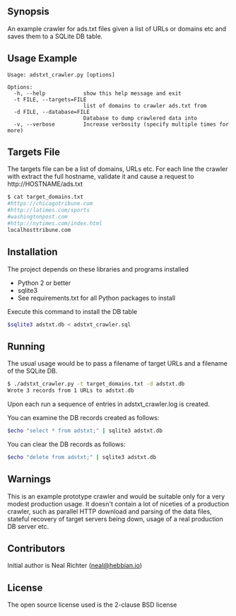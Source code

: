 ## Synopsis

An example crawler for ads.txt files given a list of URLs or domains etc and saves them to a SQLite DB table.

## Usage Example
```
Usage: adstxt_crawler.py [options]

Options:
  -h, --help            show this help message and exit
  -t FILE, --targets=FILE
                        list of domains to crawler ads.txt from
  -d FILE, --database=FILE
                        Database to dump crawlered data into
  -v, --verbose         Increase verbosity (specify multiple times for more)
```
## Targets File 

The targets file can be a list of domains, URLs etc.  For each line the crawler with extract the full hostname, validate it and cause a request to http://HOSTNAME/ads.txt

``` bash
$ cat target_domains.txt 
#https://chicagotribune.com
#http://latimes.com/sports
#washingtonpost.com
#http://nytimes.com/index.html
localhosttribune.com
```

## Installation

The project depends on these libraries and programs installed

* Python 2 or better
* sqlite3
* See requirements.txt for all Python packages to install

Execute this command to install the DB table 
``` bash
$sqlite3 adstxt.db < adstxt_crawler.sql 
```

## Running

The usual usage would be to pass a filename of target URLs and a filename of the SQLite DB.

``` bash
$ ./adstxt_crawler.py -t target_domains.txt -d adstxt.db
Wrote 3 records from 1 URLs to adstxt.db
```

Upon each run a sequence of entries in adstxt_crawler.log is created.

You can examine the DB records created as follows:
``` bash
$echo "select * from adstxt;" | sqlite3 adstxt.db
```
You can clear the DB records as follows:
``` bash
$echo "delete from adstxt;" | sqlite3 adstxt.db
```

## Warnings 

This is an example prototype crawler and would be suitable only for a very modest production usage.  It doesn't contain a lot of niceties of a production crawler, such as parallel HTTP download and parsing of the data files, stateful recovery of target servers being down, usage of a real production DB server etc.

## Contributors

Initial author is Neal Richter (neal@hebbian.io)

## License

The open source license used is the 2-clause BSD license

